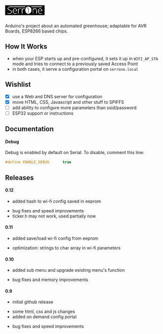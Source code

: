 # ![SerrOne](https://raw.githubusercontent.com/claudio-perrotta/SerrOne/master/SerrOne/data/logo.bmp)
Arduino's project about an automated greenhouse; adaptable for AVR Boards, ESP8266 based chips.

## How It Works
- when your ESP starts up and pre-configured, it sets it up in `WIFI_AP_STA` mode and tries to connect to a previously saved Access Point
- in both cases, it serve a configuration portal on `serrone.local`

## Wishlist
- [x] use a Web and DNS server for configuration
- [x] move HTML, CSS, Javascript and other stuff to SPIFFS
- [ ] add ability to configure more parameters than ssid/password
- [ ] ESP32 support or instructions

## Documentation

#### Debug
Debug is enabled by default on Serial. To disable, comment this line:
```cpp
#define ENABLE_DEBUG      true
```

## Releases

#### 0.12
+ added hash to wi-fi config saved in eeprom
- bug fixes and speed improvements
- ticker.h may not work, used partially now

#### 0.11
+ added save/load wi-fi config from eeprom
- optimization: strings to char array in wi-fi parameters

#### 0.10
+ added sub menu and upgrade esisting menu's function
- bug fixes and memory improvements

#### 0.9
* initial github release
+ some html, css and js changes
+ added on demand config portal
- bug fixes and speed improvements

